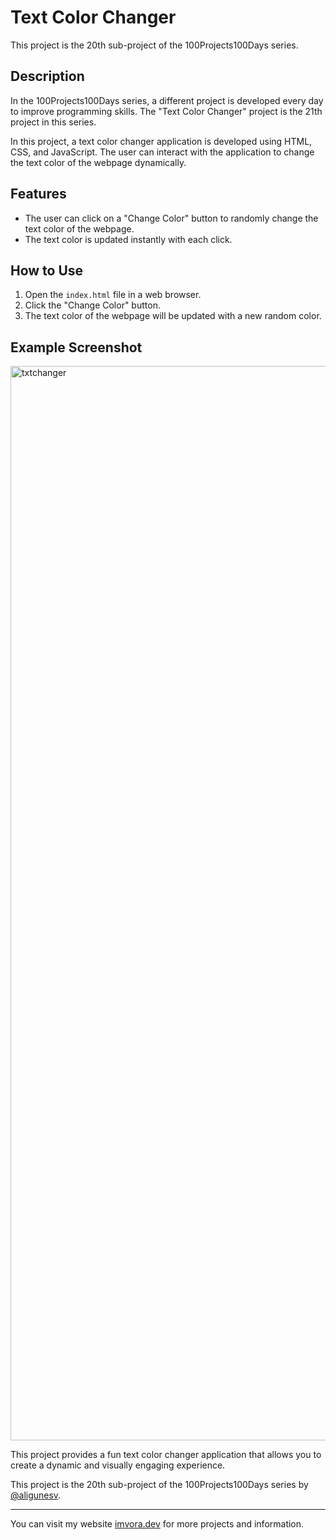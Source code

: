 # Text Color Changer

This project is the 20th sub-project of the 100Projects100Days series.

## Description

In the 100Projects100Days series, a different project is developed every day to improve programming skills. The "Text Color Changer" project is the 21th project in this series.

In this project, a text color changer application is developed using HTML, CSS, and JavaScript. The user can interact with the application to change the text color of the webpage dynamically.

## Features

- The user can click on a "Change Color" button to randomly change the text color of the webpage.
- The text color is updated instantly with each click.

## How to Use

1. Open the `index.html` file in a web browser.
2. Click the "Change Color" button.
3. The text color of the webpage will be updated with a new random color.

## Example Screenshot

<img width="1719" alt="txtchanger" src="https://github.com/aligunesv/100projects100day/assets/82121296/cb322ba3-cba1-4591-a7f5-aed6b26eda37">

This project provides a fun text color changer application that allows you to create a dynamic and visually engaging experience.

This project is the 20th sub-project of the 100Projects100Days series by [@aligunesv](https://github.com/aligunesv/100projects100day).

----

You can visit my website [imvora.dev](https://www.imvora.dev) for more projects and information.
